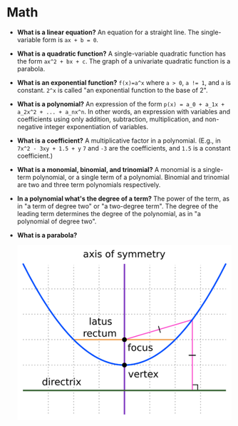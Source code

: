 # Math

- **What is a linear equation?** An equation for a straight line. The single-variable form is `ax + b = 0`.
- **What is a quadratic function?** A single-variable quadratic function has the form `ax^2 + bx + c`. The graph of a univariate quadratic function is a parabola.
- **What is an exponential function?** `f(x)=a^x` where `a > 0`, `a != 1`, and `a` is constant. `2^x` is called "an exponential function to the base of 2".
- **What is a polynomial?** An expression of the form `p(x) = a_0 + a_1x + a_2x^2 + ... + a_nx^n`. In other words, an expression with variables and coefficients using only addition, subtraction, multiplication, and non-negative integer exponentiation of variables.
- **What is a coefficient?** A multiplicative factor in a polynomial. (E.g., in `7x^2 - 3xy + 1.5 + y` `7` and `-3` are the coefficients, and `1.5` is a constant coefficient.) 
- **What is a monomial, binomial, and trinomial?** A monomial is a single-term polynomial, or a single term of a polynomial. Binomial and trinomial are two and three term polynomials respectively.
- **In a polynomial what's the degree of a term?** The power of the term, as in "a term of degree two" or "a two-degree term". The degree of the leading term determines the degree of the polynomial, as in "a polynomial of degree two".
- **What is a parabola?** 

    ![Parabola](assets/parabola.png)